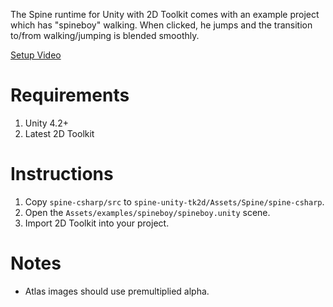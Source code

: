 The Spine runtime for Unity with 2D Toolkit comes with an example project which has "spineboy" walking. When clicked, he jumps and the transition to/from walking/jumping is blended smoothly.

[Setup Video](http://www.youtube.com/watch?v=dnQbS9ap-i8)

# Requirements

1. Unity 4.2+
1. Latest 2D Toolkit

# Instructions

1. Copy `spine-csharp/src` to `spine-unity-tk2d/Assets/Spine/spine-csharp`.
1. Open the `Assets/examples/spineboy/spineboy.unity` scene.
1. Import 2D Toolkit into your project.

# Notes

- Atlas images should use premultiplied alpha.
